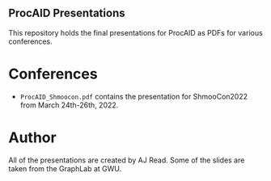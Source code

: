 ## ProcAID Presentations

This repository holds the final presentations for ProcAID as PDFs for various conferences. 

# Conferences

- ```ProcAID_Shmoocon.pdf``` contains the presentation for ShmooCon2022 from March 24th-26th, 2022. 

# Author

All of the presentations are created by AJ Read. Some of the slides are taken from the GraphLab at GWU. 